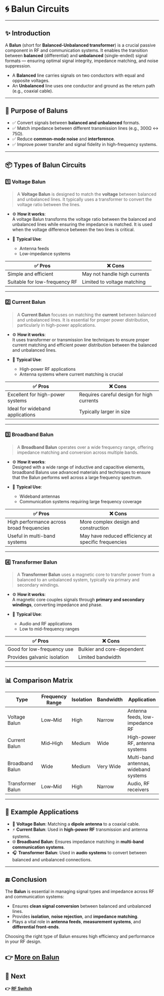 # 🌀 Balun Circuits

---

## ✨ Introduction

A **Balun** (short for **Balanced-Unbalanced transformer**) is a crucial passive component in RF and communication systems. It enables the transition between **balanced** (differential) and **unbalanced** (single-ended) signal formats — ensuring optimal signal integrity, impedance matching, and noise suppression.

- A **Balanced** line carries signals on two conductors with equal and opposite voltages.
- An **Unbalanced** line uses one conductor and ground as the return path (e.g., coaxial cable).

---

## 🔹 Purpose of Baluns

- ✅ Convert signals between **balanced and unbalanced** formats.
- ✅ Match impedance between different transmission lines (e.g., 300Ω ↔ 75Ω).
- ✅ Reduce **common-mode noise** and **interference**.
- ✅ Improve power transfer and signal fidelity in high-frequency systems.

---

## 📦 Types of Balun Circuits

### 1️⃣ **Voltage Balun**

> A **Voltage Balun** is designed to match the **voltage** between balanced and unbalanced lines. It typically uses a transformer to convert the voltage ratio between the lines.

- ⚙️ **How it works**:  
  A voltage Balun transforms the voltage ratio between the balanced and unbalanced lines while ensuring the impedance is matched. It is used when the voltage difference between the two lines is critical.

- 🧭 **Typical Use**:
  - Antenna feeds
  - Low-impedance systems

| ✅ Pros                        | ❌ Cons                        |
|--------------------------------|--------------------------------|
| Simple and efficient           | May not handle high currents   |
| Suitable for low-frequency RF  | Limited to voltage matching    |

---

### 2️⃣ **Current Balun**

> A **Current Balun** focuses on matching the **current** between balanced and unbalanced lines. It is essential for proper power distribution, particularly in high-power applications.

- ⚙️ **How it works**:  
  It uses transformer or transmission line techniques to ensure proper current matching and efficient power distribution between the balanced and unbalanced lines.

- 🧭 **Typical Use**:
  - High-power RF applications
  - Antenna systems where current matching is crucial

| ✅ Pros                        | ❌ Cons                        |
|--------------------------------|--------------------------------|
| Excellent for high-power systems| Requires careful design for high currents |
| Ideal for wideband applications | Typically larger in size       |

---

### 3️⃣ **Broadband Balun**

> A **Broadband Balun** operates over a wide frequency range, offering impedance matching and conversion across multiple bands.

- ⚙️ **How it works**:  
  Designed with a wide range of inductive and capacitive elements, broadband Baluns use advanced materials and techniques to ensure that the Balun performs well across a large frequency spectrum.

- 🧭 **Typical Use**:
  - Wideband antennas
  - Communication systems requiring large frequency coverage

| ✅ Pros                         | ❌ Cons                         |
|---------------------------------|---------------------------------|
| High performance across broad frequencies | More complex design and construction |
| Useful in multi-band systems    | May have reduced efficiency at specific frequencies |

---

### 4️⃣ **Transformer Balun**

> A **Transformer Balun** uses a magnetic core to transfer power from a balanced to an unbalanced system, typically via primary and secondary windings.

- ⚙️ **How it works**:  
  A magnetic core couples signals through **primary and secondary windings**, converting impedance and phase.

- 🧭 **Typical Use**:
  - Audio and RF applications
  - Low to mid-frequency ranges

| ✅ Pros                        | ❌ Cons                         |
|---------------------------------|---------------------------------|
| Good for low-frequency use     | Bulkier and core-dependent      |
| Provides galvanic isolation    | Limited bandwidth               |

---

## 📊 Comparison Matrix

| Type                 | Frequency Range | Isolation | Bandwidth | Application                         |
|----------------------|-----------------|-----------|-----------|-------------------------------------|
| Voltage Balun        | Low–Mid         | High      | Narrow    | Antenna feeds, low-impedance RF    |
| Current Balun        | Mid–High        | Medium    | Wide      | High-power RF, antenna systems      |
| Broadband Balun      | Wide            | Medium    | Very Wide | Multi-band antennas, wideband systems |
| Transformer Balun    | Low–Mid         | High      | Narrow    | Audio, RF receivers                |

---

## 📌 Example Applications

- 📡 **Voltage Balun**: Matching a **dipole antenna** to a coaxial cable.
- ⚡ **Current Balun**: Used in **high-power RF** transmission and antenna systems.
- 🌐 **Broadband Balun**: Ensures impedance matching in **multi-band communication systems**.
- 🎧 **Transformer Balun**: Used in **audio systems** to convert between balanced and unbalanced connections.

---

## 🔚 Conclusion

The **Balun** is essential in managing signal types and impedance across RF and communication systems:

- Ensures **clean signal conversion** between balanced and unbalanced lines.
- Provides **isolation**, **noise rejection**, and **impedance matching**.
- Plays a vital role in **antenna feeds**, **measurement systems**, and **differential front-ends**.

Choosing the right type of Balun ensures high efficiency and performance in your RF design.

**👉 [More on Balun](https://blog.minicircuits.com/demystifying-transformers-baluns-and-ununs/)**
---

## 🔹 Next

**👉 [RF Switch](../../Signal_Routing/RF_Switch)**
